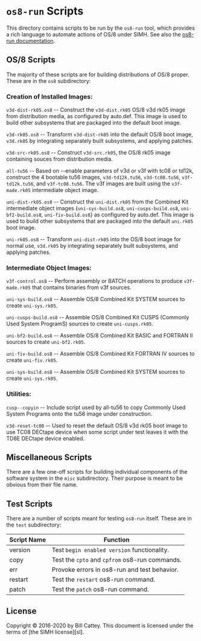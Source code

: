 # `os8-run` Scripts

This directory contains scripts to be run by the `os8-run` tool,
which provides a rich language to automate actions of OS/8
under SIMH.  See also the [os8-run documentation][os8-run-doc].


## OS/8 Scripts

The majority of these scripts are for building distributions of OS/8
proper.  These are in the `os8` subdirectory:

### Creation of Installed Images:

`v3d-dist-rk05.os8` -- Construct the `v3d-dist.rk05` OS/8 v3d rk05 image
from distribution media, as configured by auto.def.  This image is
used to build other subsystems that are packaged into the default boot
image.

`v3d-rk05.os8` -- Transform `v3d-dist-rk05` into the default OS/8 boot
image, `v3d.rk05` by integrating separately built subsystems, and applying
patches.

`v3d-src-rk05.os8` -- Construct `v3d-src.rk05`, the OS/8 rk05 image
containing souces from distribution media.

`all-tu56` -- Based on --enable parameters of v3d or v3f with tc08 or
td12k, construct the 4 bootable tu56 images, `v3d-td12k.tu56`,
`v3d-tc08.tu56`, `v3f-td12k.tu56`, and `v3f-tc08.tu56`.  The v3f
images are built using the `v3f-made.rk05` intermediate object image.

`uni-dist-rk05.os8` -- Construct the `uni-dist.rk05` from the Combined
Kit intermediate object images {`uni-sys-build.os8`,
`uni-cusps-build.os8`, `uni-bf2-build.os8`, `uni-fiv-build.os8`} as
configured by auto.def.  This image is used to build other subsystems
that are packaged into the default `uni.rk05` boot image.

`uni-rk05.os8` -- Transform `uni-dist-rk05` into the OS/8 boot image
for normal use, `v3d.rk05` by integrating separately built subsystems,
and applying patches.

### Intermediate Object Images:

`v3f-control.os8` -- Perform assembly or BATCH operations to produce
`v3f-made.rk05` that contains binaries from v3f sources.

`uni-sys-build.os8` -- Assemble OS/8 Combined Kit SYSTEM sources to
create `uni-sys.rk05`.

`uni-cusps-build.os8` -- Assemble OS/8 Combined Kit CUSPS (Commonly
Used System ProgramS) sources to create `uni-cusps.rk05`.

`uni-bf2-build.os8` -- Assemble OS/8 Combined Kit BASIC and FORTRAN II
sources to create `uni-bf2.rk05`.

`uni-fiv-build.os8` -- Assemble OS/8 Combined Kit FORTRAN IV sources to
create `uni-fiv.rk05`.

`uni-sys-build.os8` -- Assemble OS/8 Combined Kit SYSTEM sources to
create `uni-sys.rk05`.

### Utilities:

`cusp--copyin` --  Include script used by all-tu56 to copy Commonly Used
System Programs onto the tu56 image under construction.

`v3d-reset-tc08` -- Used to reset  the default OS/8 v3d rk05 boot image
to use TC08 DECtape device when some script under test leaves it with
the TD8E DECtape device enabled.


## Miscellaneous Scripts

There are a few one-off scripts for building individual components of
the software system in the `misc` subdirectory.  Their purpose is meant
to be obvious from their file name.


## Test Scripts

There are a number of scripts meant for testing `os8-run` itself. These
are in the `test` subdirectory:

| Script Name | Function
|-------------|-------------------------------------------
| version     | Test `begin enabled version` functionality.
| copy        | Test the `cpto` and `cpfrom` os8-run commands.
| err         | Provoke errors in os8-run and test behavior.
| restart     | Test the `restart` os8-run command.
| patch       | Test the `patch` os8-run command.

[os8-run-doc]: /doc/trunk/doc/os8-run.md


## License

Copyright © 2016-2020 by Bill Cattey. This document is licensed under
the terms of [the SIMH license][sl].

